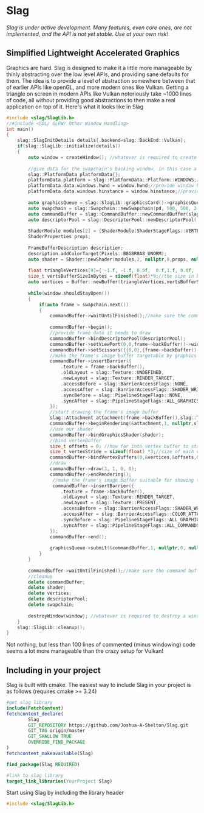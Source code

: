 # Slag
*Slag is under active development. Many features, even core ones, are not implemented, and the API is not yet stable. Use at your own risk!*
## Simplified Lightweight Accelerated Graphics
Graphics are hard. Slag is designed to make it a little more manageable by thinly abstracting over the low level APIs, and providing sane defaults for them. The idea is to provide a level of abstraction somewhere between that of earlier APIs like openGL, and more modern ones like Vulkan. Getting a triangle on screen in modern APIs like Vulkan notoriously take ~1000 lines of code, all without providing good abstractions to then make a real application on top of it. Here's what it looks like in Slag

```c++
#include <slag/SlagLib.h>
//#include <SDL/ GLFW/ Other Window Handling>
int main()
{
    slag::SlagInitDetails details{.backend=slag::BackEnd::Vulkan};
    if(slag::SlagLib::initialize(details))
    {
        auto window = createWindow(); //whatever is required to create a window in whatever library you choose
        
        //give data for the swapchain's backing window, in this case a WIN32 window. This will be slightly different depending on platform
        slag::PlatformData platformData{};
        platformData.platform = slag::PlatformData::Platform::WINDOWS;//tell Slag our window is a WIN32 window
        platformData.data.windows.hwnd = window.hwnd;//provide window handle
        platformData.data.windows.hinstance = window.hinstance;//provide application hinstance
        
        auto graphicsQueue = slag::SlagLib::graphicsCard()->graphicsQueue();
        auto swapchain = slag::Swapchain::newSwapchain(pd, 500, 500, 2, Swapchain::PresentMode::MAILBOX, Pixels::Format::B8G8R8A8_UNORM,nullptr);
        auto commandBuffer = slag::CommandBuffer::newCommandBuffer(slag::GpuQueue::GRAPHICS);
        auto descriptorPool = slag::DescriptorPool::newDescriptorPool();
        
        ShaderModule modules[2] = {ShaderModule(ShaderStageFlags::VERTEX,"VertexShader.spv"),ShaderModule(ShaderStageFlags::FRAGMENT,"FragmentShader.spv")};
        ShaderProperties props;
        
        FrameBufferDescription description;
        description.addColorTarget(Pixels::B8G8R8A8_UNORM);
        auto shader = Shader::newShader(modules,2, nullptr,0,props, nullptr,description);
        
        float triangleVertices[9]={ -1.f, -1.f, 0.0f,  0.f,1.f, 0.0f,  1.f, -1.f, 0.0f};//vertices of triangle
        size_t vertsBufferSizeInBytes = sizeof(float)*9;//the size in bytes triangleVertices takes
        auto vertices = Buffer::newBuffer(triangleVertices,vertsBufferSizeInBytes,Buffer::GPU,Buffer::VERTEX_BUFFER)
        
        while(window.shouldStayOpen())
        {
            if(auto frame = swapchain.next())
            {
                commandBuffer->waitUntilFinished();//make sure the command buffer has finished rendering the last frame
                
                commandBuffer->begin();
                //provide frame data it needs to draw
                commandBuffer->bindDescriptorPool(descriptorPool);
                commandBuffer->setViewPort(0,0,frame->backBuffer()->width(),frame->backBuffer()->height(),1,0);
                commandBuffer->setScissors({{0,0},{frame->backBuffer()->width(),frame->backBuffer()->height()}});
                //make the frame's image buffer targetable by graphics shaders
                commandBuffer->insertBarrier({
                    .texture = frame->backBuffer(),
                    .oldLayout = slag::Texture::UNDEFINED,
                    .newLayout = slag::Texture::RENDER_TARGET,
                    .accessBefore = slag::BarrierAccessFlags::NONE,
                    .accessAfter = slag::BarrierAccessFlags::SHADER_WRITE,
                    .syncBefore = slag::PipelineStageFlags::NONE,
                    .syncAfter = slag::PipelineStageFlags::ALL_GRAPHICS
                });
                //start drawing the frame's image buffer
                slag::Attachment attachment(frame->backBuffer(),slag::Texture::RENDER_TARGET, true,{.floats={1,0,0,1}});
                commandBuffer->beginRendering(&attachment,1, nullptr,slag::Rectangle{{0,0},{frame->backBuffer()->width(),frame->backBuffer()->height()}});
                //use our shader
                commandBuffer->bindGraphicsShader(shader);
                //bind vertexBuffer
                size_t offsets = 0; //how far into vertex buffer to start
                size_t vertexStride = sizeof(float) *3;//size of each vertex, in this example representing x, y, and z position as floats
                commandBuffer->bindVertexBuffers(0,&vertices,&offsets,&size,&stride,1);
                //draw
                commandBuffer->draw(3, 1, 0, 0);
                commandBuffer->endRendering();
                 //make the frame's image buffer suitable for showing to the screen
                 commandBuffer->insertBarrier({
                    .texture = frame->backBuffer(),
                    .oldLayout = slag::Texture::RENDER_TARGET,
                    .newLayout = slag::Texture::PRESENT,
                    .accessBefore = slag::BarrierAccessFlags::SHADER_WRITE,
                    .accessAfter = slag::BarrierAccessFlags::COLOR_ATTACHMENT_READ,
                    .syncBefore = slag::PipelineStageFlags::ALL_GRAPHICS,
                    .syncAfter = slag::PipelineStageFlags::ALL_COMMANDS
                });
                commandBuffer->end();
                
                graphicsQueue->submit(&commandBuffer,1, nullptr,0, nullptr,0,frame);
            }
        }
        
        commandBuffer->waitUntilFinished();//make sure the command buffer is done before deleting it
        //cleanup
        delete commandBuffer;
        delete shader;
        delete vertices;
        delete descriptorPool;
        delete swapchain;
        
        destroyWindow(window); //whatever is required to destroy a window in whatever library you choose
    }
    slag::SlagLib::cleanup();
}
```
Not nothing, but less than 100 lines of commented (minus windowing) code seems a lot more manageable than the crazy setup for Vulkan!

## Including in your project

Slag is built with cmake. The easiest way to include Slag in your project is as follows (requires cmake >= 3.24)

```cmake
#get slag library
include(FetchContent)
fetchcontent_declare(
        Slag
        GIT_REPOSITORY https://github.com/Joshua-A-Shelton/Slag.git
        GIT_TAG origin/master
        GIT_SHALLOW TRUE
        OVERRIDE_FIND_PACKAGE
)
fetchcontent_makeavailable(Slag)

find_package(Slag REQUIRED)

#link to slag library
target_link_libraries(YourProject Slag)
```
Start using Slag by including the library header
```c++
#include <slag/SlagLib.h>
```